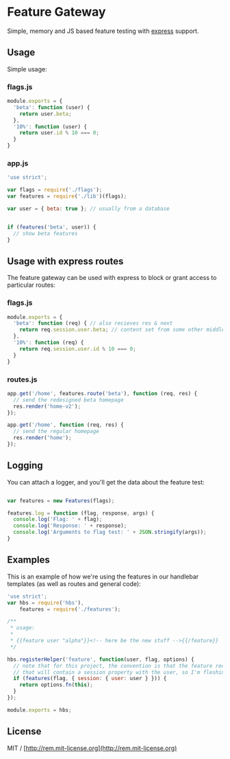 # Feature Gateway

Simple, memory and JS based feature testing with [express](http://expressjs.com) support.

## Usage

Simple usage:

### flags.js

```js
module.exports = {
  'beta': function (user) {
    return user.beta;
  },
  '10%': function (user) {
    return user.id % 10 === 0;
  }
}
```

### app.js

```js
'use strict';

var flags = require('./flags');
var features = require('./lib')(flags);

var user = { beta: true }; // usually from a database


if (features('beta', user)) {
  // show beta features
}

```

## Usage with express routes

The feature gateway can be used with express to block or grant access to
particular routes:

### flags.js

```js
module.exports = {
  'beta': function (req) { // also recieves res & next
    return req.session.user.beta; // content set from some other middleware
  },
  '10%': function (req) {
    return req.session.user.id % 10 === 0;
  }
}
```

### routes.js

```js
app.get('/home', features.route('beta'), function (req, res) {
  // send the redesigned beta homepage
  res.render('home-v2');
});

app.get('/home', function (req, res) {
  // send the regular homepage
  res.render('home');
});
```

## Logging

You can attach a logger, and you'll get the data about the feature test:

```js

var features = new Features(flags);

features.log = function (flag, response, args) {
  console.log('Flag: ' + flag);
  console.log('Response: ' + response);
  console.log('Arguments to flag test: ' + JSON.stringify(args));
}
```

## Examples

This is an example of how we're using the features in our handlebar templates (as well as routes and general code):

```js
'use strict';
var hbs = require('hbs'),
    features = require('./features');

/**
 * usage:
 *
 * {{feature user "alpha"}}<!-- here be the new stuff -->{{/feature}}
 */

hbs.registerHelper('feature', function(user, flag, options) {
  // note that for this project, the convention is that the feature receives a request object
  // that will contain a session property with the user, so I'm fleshing it out here.
  if (features(flag, { session: { user: user } })) {
    return options.fn(this);
  }
});

module.exports = hbs;
```

## License

MIT / [http://rem.mit-license.org](http://rem.mit-license.org)

